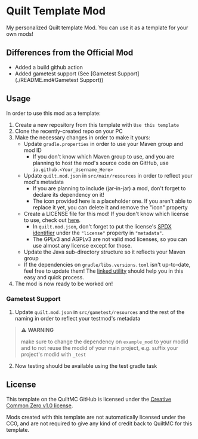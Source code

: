 # Quilt Template Mod

My personalized Quilt template Mod. You can use it as a template for your own mods!

## Differences from the Official Mod
- Added a build github action
- Added gametest support (See [Gametest Support](./README.md#Gametest Support))
## Usage

In order to use this mod as a template:

1. Create a new repository from this template with `Use this template`
2. Clone the recently-created repo on your PC
3. Make the necessary changes in order to make it yours:
    - Update `gradle.properties` in order to use your Maven group and mod ID
        - If you don't know which Maven group to use, and you are planning to host the mod's source code on GitHub, use `io.github.<Your_Username_Here>`
    - Update `quilt.mod.json` in `src/main/resources` in order to reflect your mod's metadata
        - If you are planning to include (jar-in-jar) a mod, don't forget to declare its dependency on it!
        - The icon provided here is a placeholder one. If you aren't able to replace it yet, you can delete it and remove the "icon" property
    - Create a LICENSE file for this mod! If you don't know which license to use, check out [here](https://choosealicense.com/).
        - In `quilt.mod.json`, don't forget to put the license's [SPDX identifier](https://spdx.org/licenses/) under the `"license"` property in `"metadata"`.
        - The GPLv3 and AGPLv3 are not valid mod licenses, so you can use almost any license except for those.
    - Update the Java sub-directory structure so it reflects your Maven group
    - If the dependencies on `gradle/libs.versions.toml` isn't up-to-date, feel free to update them! The [linked utility](https://lambdaurora.dev/tools/import_quilt.html) should help you in this easy and quick process.
4. The mod is now ready to be worked on!

### Gametest Support
1. Update `quilt.mod.json` in `src/gametest/resources` and the rest of the naming in order to reflect your testmod's metadata

> :warning: **WARNING**
>
> make sure to change the dependency on `example_mod` to your modid and to not reuse the modid of your main project, e.g. suffix your project's modid with `_test`
>

2. Now testing should be available using the test gradle task

## License

This template on the QuiltMC GitHub is licensed under the [Creative Common Zero v1.0 license](./LICENSE-TEMPLATE.md).

Mods created with this template are not automatically licensed under the CC0, and are not required to give any kind of credit back to QuiltMC for this template.
